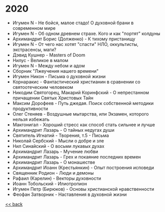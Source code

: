 
# 2020
- Игумен N - Не бойся, малое стадо! О духовной брани в современном мире
- Игумен N - Об одном древнем страхе. Кого и как "портят" колдуны
- Архимандрит Борис (Долженко) - К тихому пристанищу
- Игумен N - От чего нас хотят "спасти" НЛО, оккультисты, экстрасенсы, маги?
- Дэвид Кушнер - Masters of Doom
- Нилус - Великое в малом
- Игумен N - Между небом и адом
- Сборник "Лжеучения нашего времени"
- Игумен Никон - Письма о духовной жизни
- Корнаракис - Фантастический христианин в сравнении со святоотеческим человеком
- Никодим Святогорец, Макарий Коринфский - О непрестанном причащении Святых Христовых Тайн
- Максим Дорофеев - Путь джедая. Поиск собственной методики продуктивности
- Олег Стеняев - Воздушные мытарства, или Экзамен, которого нельзя избежать
- Макгонигал - Хороший стресс как способ стать сильнее и лучше
- Архимандрит Лазарь - О тайных недугах души
- Святитель Игнатий - Творения, т.5 - Письма
- Николай Сербский - Мысли о добре и зле
- Нил Синайский - О восьми лукавых духах
- Архимандрит Лазарь - Мучение любви
- Архимандрит Лазарь - Грех и покаяние последних времен
- Архимандрит Лазарь - О монашестве
- Архимандрит Иоанн (Крестьянкин) - Опыт построения исповеди
- Священник Родион - Люди и демоны
- Рафаил (Карелин) - Векторы духовности
- Иоанн Тобольский - Илиотропион
- Игумен Петр (Бирюков) - Основы христианской нравственности
- Феофан Затворник - Наставления в духовной жизни

[<< back](README.md)

